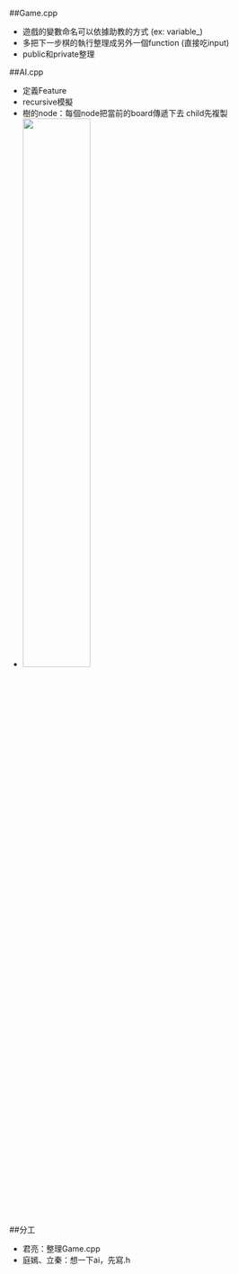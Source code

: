 ##Game.cpp
- 遊戲的變數命名可以依據助教的方式 (ex: variable_)
- 多把下一步棋的執行整理成另外一個function (直接吃input)
- public和private整理

##AI.cpp
- 定義Feature
- recursive模擬
- 樹的node：每個node把當前的board傳遞下去 child先複製
- <img style="width:50%" src="https://github.com/dream040102/Ewn/blob/master/img/IMG_4695.JPG"/>

##分工
- 君亮：整理Game.cpp
- 庭嫣、立秦：想一下ai，先寫.h
